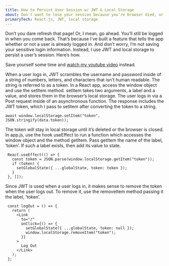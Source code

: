 ```yaml
---
title: How to Persist User Session w/ JWT & Local Storage
about: Don't want to lose your session because you're browser died, or you checked out another site for a quick second? Here I show how to persist a user's session using JWT tokens and local storage
primaryTech: React.js, JWT, local storage
---
```


Don’t you dare refresh that page! Or, I mean, go ahead. You’ll still be logged in when you come back. That’s because I’ve built a feature that tells the app whether or not a user is already logged in. And don’t worry, I’m not saving your sensitive login information. Instead, I use JWT and local storage to persist a user’s session. Here’s how.

Save yourself some time and [watch my youtube video](https://www.youtube.com/watch?v=w0IXDeNa6fo&list=PLjYC3ZkfhqCpDJl-34_mycn5KZcrrsPKR&index=3) instead.

When a user logs in, JWT scrambles the username and password inside of a string of numbers, letters, and characters that isn’t human readable. The string is referred to as a token. In a React app, access the window object and use the setItem method. setItem takes two arguments, a label and a value, and stores them in the browser’s local storage. The user logs in via a Post request inside of an asynchronous function. The response includes the JWT token, which I pass to setItem after converting the token to a string.

```
await window.localStorage.setItem("token", JSON.stringify(data.token));
```

The token will stay in local storage until it’s deleted or the browser is closed. In app.js, use the hook useEffect to run a function which accesses the window object and the method getItem. Pass getItem the name of the label, ‘token’. If such a label exists, then add its value to state.

```
 React.useEffect(() => {
   const token = JSON.parse(window.localStorage.getItem("token"));
   if (token) {
     setGlobalState({ ...globalState, token: token });
   }
 }, []);
```

Since JWT is used when a user logs in, it makes sense to remove the token when the user logs out. To remove it, use the removeItem method passing it the label, ‘token’.

```
 const logOut = () => {
   return (
     <Link
       to="/"
       onClick={() => {
         setGlobalState({ ...globalState, token: null });
         window.localStorage.removeItem("token");
       }}
     >
       Log Out
     </Link>
   );
 };
```

